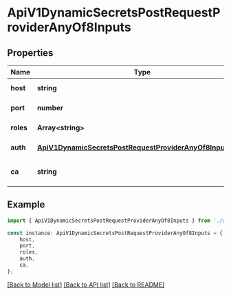 # ApiV1DynamicSecretsPostRequestProviderAnyOf8Inputs


## Properties

Name | Type | Description | Notes
------------ | ------------- | ------------- | -------------
**host** | **string** |  | [default to undefined]
**port** | **number** |  | [default to undefined]
**roles** | **Array&lt;string&gt;** |  | [default to undefined]
**auth** | [**ApiV1DynamicSecretsPostRequestProviderAnyOf8InputsAuth**](ApiV1DynamicSecretsPostRequestProviderAnyOf8InputsAuth.md) |  | [default to undefined]
**ca** | **string** |  | [optional] [default to undefined]

## Example

```typescript
import { ApiV1DynamicSecretsPostRequestProviderAnyOf8Inputs } from './api';

const instance: ApiV1DynamicSecretsPostRequestProviderAnyOf8Inputs = {
    host,
    port,
    roles,
    auth,
    ca,
};
```

[[Back to Model list]](../README.md#documentation-for-models) [[Back to API list]](../README.md#documentation-for-api-endpoints) [[Back to README]](../README.md)
